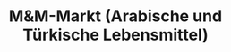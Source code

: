 ---
title: "M&M-Markt (Arabische und Türkische Lebensmittel)"
url: /wolfenbuettel/mundm-markt-arabische-und-tuerkische-lebensmittel/
shop: Supermarkt
---